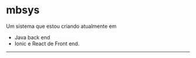 # mbsys

Um sistema que estou criando atualmente em
 - Java back end 
 - Ionic e React de Front end.
---------------------------------------------------------
